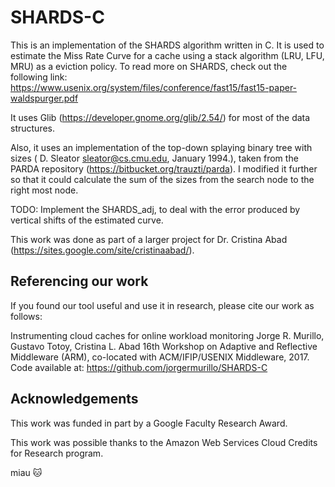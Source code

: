 # SHARDS-C

This is an implementation of the SHARDS algorithm written in C. It is used to estimate the Miss Rate Curve for a cache using a stack algorithm (LRU, LFU, MRU) as a eviction policy. To read more on SHARDS, check out the following link: https://www.usenix.org/system/files/conference/fast15/fast15-paper-waldspurger.pdf

It uses Glib (https://developer.gnome.org/glib/2.54/) for most of the data structures.

Also, it uses an implementation of the top-down splaying binary tree with sizes ( D. Sleator <sleator@cs.cmu.edu>, January 1994.), taken from the PARDA repository (https://bitbucket.org/trauzti/parda). I modified it further so that it could calculate the sum of the sizes from the search node to the right most node.

TODO: Implement the SHARDS_adj, to deal with the error produced by vertical shifts of the estimated curve.

This work was done as part of a larger project for Dr. Cristina Abad (https://sites.google.com/site/cristinaabad/). 

## Referencing our work

If you found our tool useful and use it in research, please cite our work as follows:

Instrumenting cloud caches for online workload monitoring 
Jorge R. Murillo, Gustavo Totoy, Cristina L. Abad 
16th Workshop on Adaptive and Reflective Middleware (ARM), co-located with ACM/IFIP/USENIX Middleware, 2017. 
Code available at: https://github.com/jorgermurillo/SHARDS-C

## Acknowledgements

This work was funded in part by a Google Faculty Research Award.

This work was possible thanks to the Amazon Web Services Cloud Credits for Research program.

miau :cat:
